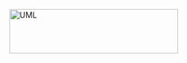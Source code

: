 <a href="https://github.com/Tailong-mb/Labygame_project/tree/emilien/doc/images/UML">
    <img src="LabyGameUml.png" alt="UML" width="300" height="80">
  </a>
